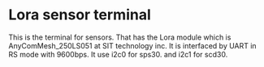 # Lora sensor terminal 

This is the terminal for sensors.
That has the Lora module which is AnyComMesh_250LS051 at SIT technology inc.
It is interfaced by UART in RS mode with 9600bps.
It use i2c0 for sps30.
and i2c1 for scd30.


